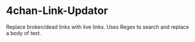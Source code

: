# 4chan-Link-Updator
Replace broken/dead links with live links. Uses Regex to search and replace a body of text.
